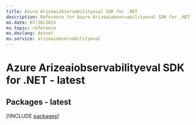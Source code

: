 ```yaml
---
title: Azure Arizeaiobservabilityeval SDK for .NET
description: Reference for Azure Arizeaiobservabilityeval SDK for .NET
ms.date: 07/10/2025
ms.topic: reference
ms.devlang: dotnet
ms.service: arizeaiobservabilityeval
---
```

# Azure Arizeaiobservabilityeval SDK for .NET - latest
## Packages - latest
[!INCLUDE [packages](arizeaiobservabilityeval-index.md)]